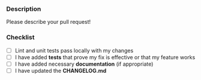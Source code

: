 ### Description

Please describe your pull request!


### Checklist

- [ ] Lint and unit tests pass locally with my changes
- [ ] I have added **tests** that prove my fix is effective or that my feature works
- [ ] I have added necessary **documentation** (if appropriate)
- [ ] I have updated the **CHANGELOG.md**
